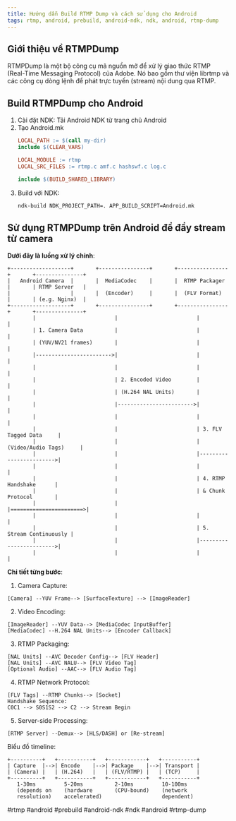 ```yaml
---
title: Hướng dẫn Build RTMP Dump và cách sử dụng cho Android
tags: rtmp, android, prebuild, android-ndk, ndk, android, rtmp-dump
---
```


## Giới thiệu về RTMPDump

RTMPDump là một bộ công cụ mã nguồn mở để xử lý giao thức RTMP (Real-Time Messaging Protocol) của Adobe. Nó bao gồm thư viện librtmp và các công cụ dòng lệnh để phát trực tuyến (stream) nội dung qua RTMP.

## Build RTMPDump cho Android
1. Cài đặt NDK: Tải Android NDK từ trang chủ Android
2. Tạo Android.mk
    ```makefile
    LOCAL_PATH := $(call my-dir)
    include $(CLEAR_VARS)

    LOCAL_MODULE := rtmp
    LOCAL_SRC_FILES := rtmp.c amf.c hashswf.c log.c

    include $(BUILD_SHARED_LIBRARY)
    ```
3. Build với NDK:
    ```bash
    ndk-build NDK_PROJECT_PATH=. APP_BUILD_SCRIPT=Android.mk
    ```

## Sử dụng RTMPDump trên Android để đẩy stream từ camera
**Dưới đây là luồng xử lý chính**:
```
+-------------------+       +----------------+       +----------------+       +---------------+
|   Android Camera  |       |  MediaCodec    |       |  RTMP Packager |       | RTMP Server   |
|                   |       |  (Encoder)     |       |  (FLV Format)  |       | (e.g. Nginx)  |
+-------------------+       +----------------+       +----------------+       +---------------+
        |                         |                         |                        |
        | 1. Camera Data          |                         |                        |
        | (YUV/NV21 frames)       |                         |                        |
        |------------------------>|                         |                        |
        |                         |                         |                        |
        |                         | 2. Encoded Video        |                        |
        |                         | (H.264 NAL Units)       |                        |
        |                         |------------------------>|                        |
        |                         |                         |                        |
        |                         |                         | 3. FLV Tagged Data     |
        |                         |                         | (Video/Audio Tags)     |
        |                         |                         |------------------------>|
        |                         |                         |                        |
        |                         |                         | 4. RTMP Handshake      |
        |                         |                         | & Chunk Protocol       |
        |                         |                         |=======================>|
        |                         |                         |                        |
        |                         |                         | 5. Stream Continuously |
        |                         |                         |------------------------>|
        |                         |                         |                        |
```

**Chi tiết từng bước**:
1. Camera Capture:
```
[Camera] --YUV Frame--> [SurfaceTexture] --> [ImageReader]
```
2. Video Encoding:
```
[ImageReader] --YUV Data--> [MediaCodec InputBuffer] 
[MediaCodec] --H.264 NAL Units--> [Encoder Callback]
```
3. RTMP Packaging:
```
[NAL Units] --AVC Decoder Config--> [FLV Header]
[NAL Units] --AVC NALU--> [FLV Video Tag]
[Optional Audio] --AAC--> [FLV Audio Tag]
```
4. RTMP Network Protocol:
```
[FLV Tags] --RTMP Chunks--> [Socket]
Handshake Sequence:
C0C1 --> S0S1S2 --> C2 --> Stream Begin
```
5. Server-side Processing:
```
[RTMP Server] --Demux--> [HLS/DASH] or [Re-stream]
```
Biểu đồ timeline:
```
+----------+   +-----------+   +------------+   +-----------+
| Capture  |-->| Encode    |-->| Package    |-->| Transport |
| (Camera) |   | (H.264)   |   | (FLV/RTMP) |   | (TCP)     |
+----------+   +-----------+   +------------+   +-----------+
   1-30ms         5-20ms          2-10ms         10-100ms
   (depends on    (hardware       (CPU-bound)    (network 
   resolution)    accelerated)                   dependent)
```


#rtmp #android #prebuild #android-ndk #ndk #android #rtmp-dump

